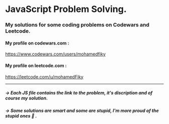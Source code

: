 # JavaScript Problem Solving.

### My solutions for some coding problems on Codewars and Leetcode.

#### My profile on codewars.com :

https://www.codewars.com/users/mohamedfiky

#### My profile on leetcode.com :

https://leetcode.com/u/mohamedFiky

--------------------------------------------------

##### -> Each JS file contains the link to the problem, it's discription and of course my solution.
##### -> Some solutions are smart and some are stupid, I'm more proud of the stupid ones :grimacing: .

